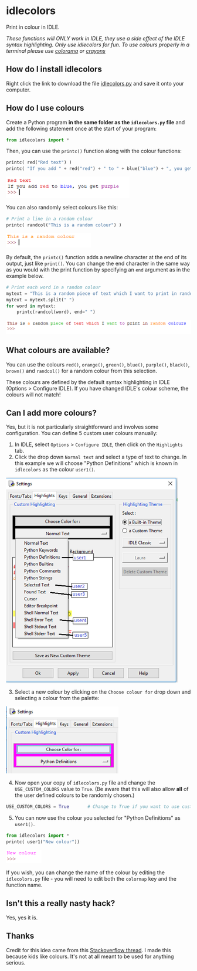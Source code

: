 # idlecolors

Print in colour in IDLE.

_These functions will ONLY work in IDLE, they use a side effect of the IDLE syntax highlighting. Only use idlecolors for fun. To use colours properly in a terminal please use [colorama](https://github.com/tartley/colorama) or [crayons](https://github.com/kennethreitz/crayons)_

## How do I install idlecolors

Right click the link to download the file [idlecolors.py](https://raw.githubusercontent.com/lawsie/idlecolors/master/idlecolors.py) and save it onto your computer.

## How do I use colours
Create a Python program **in the same folder as the `idlecolors.py` file** and add the following statement once at the start of your program:

```python
from idlecolors import *
```

Then, you can use the `printc()` function along with the colour functions:

```python
printc( red("Red text") )
printc( "If you add " + red("red") + " to " + blue("blue") + ", you get " + purple("purple") )
```

![Example 1](images/example1.png)

You can also randomly select colours like this:

```python
# Print a line in a random colour
printc( randcol("This is a random colour") )
```

![Example 2](images/example2.png)

By default, the `printc()` function adds a newline character at the end of its output, just like `print()`. You can change the end character in
the same way as you would with the print function by specifying an `end` argument as in the example below.

```python
# Print each word in a random colour
mytext = "This is a random piece of text which I want to print in random colours"
mytext = mytext.split(" ")
for word in mytext:
    printc(randcol(word), end=" ")
```

![Example3](images/example3.png)

## What colours are available?

You can use the colours `red()`, `orange()`, `green()`, `blue()`, `purple()`, `black()`, `brown()` and `randcol()` for a random colour from this selection.

These colours are defined by the default syntax highlighting in IDLE (Options > Configure IDLE). If you have changed IDLE's colour scheme, the colours will not match!

## Can I add more colours?

Yes, but it is not particularly straightforward and involves some configuration. You can define 5 custom user colours manually:

1. In IDLE, select `Options` > `Configure IDLE`, then click on the `Highlights` tab.
2. Click the drop down `Normal text` and select a type of text to change. In this example we will choose "Python Definitions" which is known in `idlecolors` as the colour `user1()`.

  ![Change settings](images/change_settings.png)

3. Select a new colour by clicking on the `Choose colour for` drop down and selecting a colour from the palette:

  ![Choose colour](images/choose_color.png)

4. Now open your copy of `idlecolors.py` file and change the `USE_CUSTOM_COLORS` value to `True`. (Be aware that this will also allow **all** of the user defined colours to be randomly chosen.)

  ```python
  USE_CUSTOM_COLORS = True       # Change to True if you want to use custom colours
  ```

5. You can now use the colour you selected for "Python Definitions" as `user1()`.

  ```Python
  from idlecolors import *
  printc( user1("New colour"))
  ```

  ![New colour](images/new_colour.png)

If you wish, you can change the name of the colour by editing the `idlecolors.py` file - you will need to edit both the `colormap` key and the function name.

## Isn't this a really nasty hack?

Yes, yes it is.

## Thanks

Credit for this idea came from this [Stackoverflow thread](https://stackoverflow.com/questions/42472958/how-do-i-print-colored-text-in-idles-terminal). I made this because kids like
colours. It's not at all meant to be used for anything serious.
